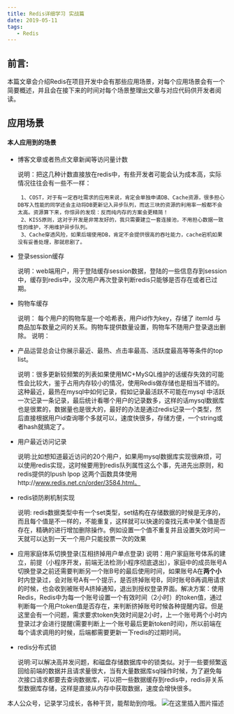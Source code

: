 ```yaml
---
title: Redis详细学习 实战篇
date: 2019-05-11
tags:
   - Redis
---
```


## 前言:
本篇文章会介绍Redis在项目开发中会有那些应用场景，对每个应用场景会有一个简要概述，并且会在接下来的时间对每个场景整理出文章与对应代码供开发者阅读。

## 应用场景

#### 本人应用到的场景
- 博客文章或者热点文章新闻等访问量计数
    
    说明：把这几种计数直接放在redis中，有些开发者可能会认为成本高，实际情况往往会有一些不一样：
 
       1、COST，对于有一定吞吐需求的应用来说，肯定会单独申请DB、Cache资源，很多担心DB写入性能的同学还会主动将DB更新记入异步队列，而这三块的资源的利用率一般都不会太高。资源算下来，你惊异的发现：反而纯内存的方案会更精简！
       2、KISS原则，这对于开发是非常友好的，我只需要建立一套连接池，不用担心数据一致性的维护，不用维护异步队列。
       3、Cache穿透风险，如果后端使用DB，肯定不会提供很高的吞吐能力，cache宕机如果没有妥善处理，那就悲剧了。

- 登录session缓存

    说明：web端用户，用于登陆缓存session数据，登陆的一些信息存到session中，缓存到redis中，没次用户再次登录判断redis只能够是否存在或者已过期。
- 购物车缓存

    说明：
    每个用户的购物车是一个哈希表，用户id作为key，存储了 itemId 与 商品加车数量之间的关系。购物车提供数量设置，购物车不随用户登录退出删除。
    说明：
- 产品运营总会让你展示最近、最热、点击率最高、活跃度最高等等条件的top list。

    说明：很多更新较频繁的列表如果使用MC+MySQL维护的话缓存失效的可能性会比较大，鉴于占用内存较小的情况，使用Redis做存储也是相当不错的。     这种最近，最热在mysql中如何记录，假如记录最活跃不可能在mysql 中活跃一次记录一条记录，最后统计看哪个用户的记录数多，这样的话mysql数据库也是很累的，数据量也是很大的，最好的办法是通过redis记录一个类型，然后直接根据用户id查询哪个多就可以，速度快很多，存储方便，一个string或者hash就搞定了。
- 用户最近访问记录

    说明:比如想知道最近访问的20个用户，如果用mysql数据库实现很麻烦，可以使用redis实现，这时候要用到redis队列属性这么个事，先进先出原则，和redis提供的lpush lpop  这两个函数具体使用http://www.redis.net.cn/order/3584.html。
- redis锁防刷机制实现

    说明: redis数据类型中有一个set类型，set结构在存储数据的时候是无序的，而且每个值是不一样的，不能重复，这样就可以快速的查找元素中某个值是否存在，精确的进行增加删除操作。例如设置一个值不重复并且设置失效时间一天就可以达到一天一个用户只能投票一次的效果
- 应用家庭体系切换登录(互相挤掉用户单点登录)
    说明：用户家庭账号体系的建立，前提（小程序开发，前端无法检测小程序彻底退出），家庭中的成员账号A切换登录之前还需要判断另一个账B号的最后使用时间，如果账号A在**两个小**时内登录过，会对账号A有一个提示，是否挤掉账号B，同时账号B再调用请求的时候，也会收到被账号A挤掉通知，退出到授权登录界面。解决方案：使用Redis，Redis中为每一个账号设置一个有效时间（2小时）的token值，通过判断每一个用户token值是否存在，来判断挤掉账号时候各种提醒内容。但是这里会有一个问题，需求要求token失效时间是2小时，上一个账号两个小时内登录过才会进行提醒(需要判断上一个账号最后更新token时间)，所以前端在每个请求调用的时候，后端都需要更新一下redis的过期时间。
- redis分布式锁

    说明:可以解决高并发问题，和磁盘存储数据库中的锁类似。对于一些要频繁返回给前端的数据并且请求量很大，当有大量数据库sql操作时候，为了避免每次接口请求都要去查询数据库，可以把一些数据缓存到redis中，redis非关系型数据库存储，这样是直接从内存中获取数据，速度会增快很多。

本人公众号，记录学习成长，各种干货，能帮助到你哦。
![在这里插入图片描述](https://img-blog.csdnimg.cn/20190516102523189.jpg)



















